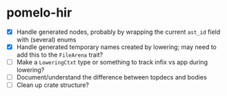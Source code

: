 # pomelo-hir

- [x] Handle generated nodes, probably by wrapping the current `ast_id` field with (several) enums
- [x] Handle generated temporary names created by lowering; may need to add this to the `FileArena` trait?
- [ ] Make a `LoweringCtxt` type or something to track infix vs app during lowering?
- [ ] Document/understand the difference between topdecs and bodies
- [ ] Clean up crate structure?
